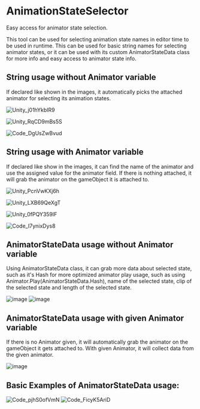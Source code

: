# AnimationStateSelector
Easy access for animator state selection.

This tool can be used for selecting animation state names in editor time to be used in runtime.
This can be used for basic string names for selecting animator states, or it can be used with its custom AnimatorStateData class for more info and easy access to animator state info.

## String usage without Animator variable

If declared like shown in the images, it automatically picks the attached animator for selecting its animation states.

![Unity_j01hYkbIR9](https://user-images.githubusercontent.com/105663238/210182679-5d96976e-063d-40db-9878-c6611c8c0d4a.png)

![Unity_RqCD9mBs5S](https://user-images.githubusercontent.com/105663238/210182680-ca73ae6e-9950-4c1d-b74f-e590bed0f8b3.png)

![Code_DgUsZwBvud](https://user-images.githubusercontent.com/105663238/210182681-43f4e92f-d1ac-4ad2-98c7-7fd9690c6322.png)

## String usage with Animator variable

If declared like show in the images, it can find the name of the animator and use the assigned value for the animator field. If there is nothing attached, it will grab the animator on the gameObject it is attached to.

![Unity_PcnVwKXj6h](https://user-images.githubusercontent.com/105663238/210182718-67eee24e-40a0-4949-9254-012d5233ba0f.png)

![Unity_LXB69QeXgT](https://user-images.githubusercontent.com/105663238/210182721-d06cbcd4-f67c-4601-bed0-4fc1007f28be.png)

![Unity_0fPQY359lF](https://user-images.githubusercontent.com/105663238/210182722-61e175d0-85bb-40c6-83e2-b82ee7a4b665.png)

![Code_I7ynixDys8](https://user-images.githubusercontent.com/105663238/210182725-c1ab621b-818b-4b9c-8ce6-8ec8e4485d1e.png)

## AnimatorStateData usage without Animator variable

Using AnimatorStateData class, it can grab more data about selected state, such as it's Hash for more optimized animator play usage, such as using Animator.Play(AnimatorStateData.Hash), name of the selected state, clip of the selected state and length of the selected state.

![image](https://user-images.githubusercontent.com/105663238/210182834-171fa699-f348-432a-a183-ae5f241c9da1.png)
![image](https://user-images.githubusercontent.com/105663238/210182860-9436b20a-c223-4eff-b836-8d968bfc1ea8.png)

## AnimatorStateData usage with given Animator variable

If there is no Animator given, it will automatically grab the animator on the gameObject it gets attached to. With given Animator, it will collect data from the given animator.

![image](https://user-images.githubusercontent.com/105663238/210183031-9f1b6763-b34f-4398-af9f-67f7845b7cf2.png)



## Basic Examples of AnimatorStateData usage:

![Code_pjhS0ofVmN](https://user-images.githubusercontent.com/105663238/210182960-8b5c1d08-1f70-4149-b994-262b33837f0c.png)
![Code_FicyK5AriD](https://user-images.githubusercontent.com/105663238/210182961-62fe2979-64f2-4bbe-b699-16e67f78b35e.png)

